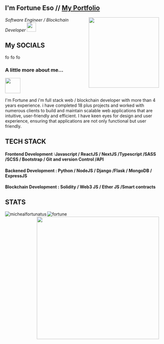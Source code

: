 ## <h2> I'm Fortune Eso //  <a href="https://fortunedev.netlify.app">My Portfolio</a> </h2>
<img align='right' src="https://media.giphy.com/media/M9gbBd9nbDrOTu1Mqx/giphy.gif" width="230">
<p><em>Software Engineer / Blockchain Developer <img src="https://media.giphy.com/media/WUlplcMpOCEmTGBtBW/giphy.gif" width="30"> 
</em></p>

## My SOCIALS



<a href="https://www.linkedin.com/in/fortune-eso-636b6018a/">
  <img align="left" alt="fortune's Linkdein" width="15px" src="https://cdn.jsdelivr.net/npm/simple-icons@v3/icons/linkedin.svg" />
</a>
<a href="https://github.com/michealfortunatus">
  <img align="left" alt="fortune's Github" width="15px" src="https://cdn.jsdelivr.net/npm/simple-icons@v3/icons/github.svg" />
</a>

<a href="https://www.twitter.com/DevvFortune">
  <img align="left" alt="fortune's twitter" width="15px" src="https://cdn.jsdelivr.net/npm/simple-icons@3.1.0/icons/twitter.svg" />
</a>

<br />
 <h3> A little more about me...</h3>  
<img src="https://media.giphy.com/media/12oufCB0MyZ1Go/giphy.gif" width="50"></h2>



I'm Fortune and i'm full stack web / blockchain developer with more than 4 years experience.
i have completed 18 plus projects and worked with numerous clients to build and maintain scalable web applications that are intuitive, user-friendly and efficient.
I have keen eyes for design and user experience, ensuring that applications are not only functional but user friendly. 

## TECH STACK
#### Frontend Development :Javascript / ReactJS / NextJS /Typescript /SASS /SCSS / Bootstrap / Git and version Control /API
#### Backened Development : Python / NodeJS / Django /Flask / MongoDB / ExpressJS
#### Blockchain Development : Solidity / Web3 JS / Ether JS /Smart contracts


## STATS


<p><img align="left" src="https://github-readme-stats.vercel.app/api/top-langs?username=michealfortunatus&show_icons=true&locale=en&layout=compact&theme=" alt="michealfortunatus" /></p>

[<img align="right" width="400" src="https://github-readme-stats.vercel.app/api?username=michealfortunatus&show_icons=true"/>](https://github.com/michealfortunatus/)

<p><img align="center" src="https://github-readme-streak-stats.herokuapp.com/?user=michealfortunatus&&theme=" alt="fortune" /></p>





